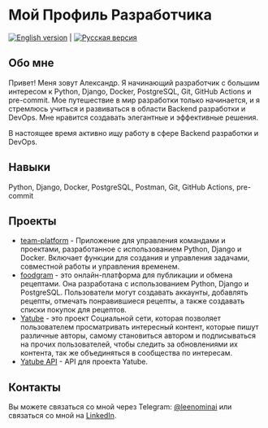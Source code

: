 # Мой Профиль Разработчика

[![English version](https://img.shields.io/badge/English-Read%20Now-blue)](./README.md) | [![Русская версия](https://img.shields.io/badge/%D0%A0%D1%83%D1%81%D1%81%D0%BA%D0%B8%D0%B9-%D0%A7%D0%B8%D1%82%D0%B0%D1%82%D1%8C-brightgreen)](./README.md)

## Обо мне

Привет! Меня зовут Александр. Я начинающий разработчик с большим интересом к Python, Django, Docker, PostgreSQL, Git, GitHub Actions и pre-commit. Мое путешествие в мир разработки только начинается, и я стремлюсь учиться и развиваться в области Backend разработки и DevOps. Мне нравится создавать элегантные и эффективные решения.

В настоящее время активно ищу работу в сфере Backend разработки и DevOps.

## Навыки

Python, Django, Docker, PostgreSQL, Postman, Git, GitHub Actions, pre-commit

## Проекты

- [team-platform](https://github.com/international-team-management/team-platform) - Приложение для управления командами и проектами, разработанное с использованием Python, Django и Docker. Включает функции для создания и управления задачами, совместной работы и управления временем.
- [foodgram](https://github.com/Leenominai/foodgram-project-react) - это онлайн-платформа для публикации и обмена рецептами. Она разработана с использованием Python, Django и PostgreSQL. Пользователи могут создавать аккаунты, добавлять рецепты, отмечать понравившиеся рецепты, а также создавать списки покупок для рецептов.
- [Yatube](https://github.com/Leenominai/hw05_final) - это проект Социальной сети, которая позволяет пользователем просматривать интересный контент, которые пишут различные авторы, самому становиться автором и подписываться на прочих пользователей, чтобы следить за обновлениями их контента, так же объединяться в сообщества по интересам.
- [Yatube API](https://github.com/Leenominai/api_final_yatube) - API для проекта Yatube.

## Контакты

Вы можете связаться со мной через Telegram: [@leenominai](https://t.me/leenominai) или связаться со мной на [LinkedIn](https://www.linkedin.com/in/leenominai).
